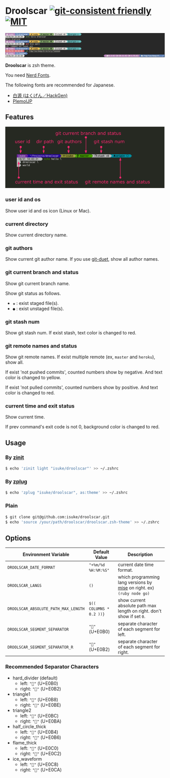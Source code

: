 # Droolscar [![git-consistent friendly](https://img.shields.io/badge/git--consistent-friendly-brightgreen.svg)](https://github.com/isuke/git-consistent)  [![MIT](https://img.shields.io/github/license/mashape/apistatus.svg)](https://raw.githubusercontent.com/isuke/droolscar/main/LICENSE)

![](https://raw.githubusercontent.com/isuke/droolscar/images/image1.png)

**Droolscar** is zsh theme.

You need [Nerd Fonts](https://www.nerdfonts.com/).

The following fonts are recommended for Japanese.

- [白源 (はくげん／HackGen)](https://github.com/yuru7/HackGen)
- [PlemolJP](https://github.com/yuru7/PlemolJP)

## Features

![](https://raw.githubusercontent.com/isuke/droolscar/images/features.png)

### user id and os

Show user id and os icon (Linux or Mac).

### current directory

Show current directory name.

### git authors

Show current git author name.
If you use [git-duet](https://github.com/git-duet/git-duet), show all author names.

### git current branch and status

Show git current branch name.

Show git status as follows.

* `✚` : exist staged file(s).
* `●` : exist unstaged file(s).

### git stash num

Show git stash num.
If exist stash, text color is changed to red.

### git remote names and status

Show git remote names.
If exist multiple remote (ex, `master` and `heroku`), show all.

If exist 'not pushed commits', counted numbers show by negative.
And text color is changed to yellow.

If exist 'not pulled commits', counted numbers show by positive.
And text color is changed to red.

### current time and exit status

Show current time.

If prev command's exit code is not 0, background color is changed to red.

## Usage

### By [zinit](https://github.com/zdharma-continuum/zinit)

```sh
$ echo 'zinit light "isuke/droolscar"' >> ~/.zshrc
```

### By [zplug](https://github.com/zplug/zplug)

```sh
$ echo 'zplug "isuke/droolscar", as:theme' >> ~/.zshrc
```

### Plain

```sh
$ git clone git@github.com:isuke/droolscar.git
$ echo 'source /your/path/droolscar/droolscar.zsh-theme' >> ~/.zshrc
```

## Options

| Environment Variable            | Default Value       | Description                                      |
| ------------------------------- | ------------------- | ------------------------------------------------ |
| `DROOLSCAR_DATE_FORMAT`         | `"+%m/%d %H:%M:%S"` | current date time format.                        |
| `DROOLSCAR_LANGS`               | `()`                | which programming lang versions by [mise](https://mise.jdx.dev/) on right. ex) `(ruby node go)` |
| `DROOLSCAR_ABSOLUTE_PATH_MAX_LENGTH` | `$(( COLUMNS * 0.2 ))}` | show current absolute path max length on right. don't show if set `0`. |
| `DROOLSCAR_SEGMENT_SEPARATOR`   | `""` (U+E0B0)      | separate character of each segment for left.     |
| `DROOLSCAR_SEGMENT_SEPARATOR_R` | `""` (U+E0B2)      | separate character of each segment for right.    |

### Recommended Separator Characters

- hard_divider (default)
    - left: `""` (U+E0B0)
    - right: `""` (U+E0B2)
- triangle1
    - left: `""` (U+E0B8)
    - right: `""` (U+E0BE)
- triangle2
    - left: `""` (U+E0BC)
    - right: `""` (U+E0BA)
- half_circle_thick
    - left: `""` (U+E0B4)
    - right: `""` (U+E0B6)
- flame_thick
    - left: `""` (U+E0C0)
    - right: `""` (U+E0C2)
- ice_waveform
    - left: `""` (U+E0C8)
    - right: `""` (U+E0CA)
